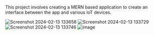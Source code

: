 This project involves creating a MERN based application to create an interface between the app and various IoT devices.

![Screenshot 2024-02-13 133658](https://github.com/chemayush/IoT-Hub/assets/20811869/0084476a-337c-457d-8a54-f522230c7bcc)
![Screenshot 2024-02-13 133729](https://github.com/chemayush/IoT-Hub/assets/20811869/01611501-c60c-4d64-a563-969fe6566857)
![Screenshot 2024-02-13 133746](https://github.com/chemayush/IoT-Hub/assets/20811869/825f9780-d1ef-4166-9b09-b702430e27f4)
![image](https://github.com/chemayush/IoT-Hub/assets/20811869/3dc6e99d-1116-4ead-bb5a-31acd219d554)

